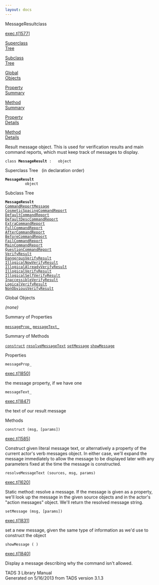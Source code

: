 ```yaml
---
layout: docs
---
```

<span class="title">MessageResult</span><span class="type">class</span>

[exec.t](../file/exec.t.html)\[[1577](../source/exec.t.html#1577)\]

[Superclass  
Tree](#_SuperClassTree_)

[Subclass  
Tree](#_SubClassTree_)

[Global  
Objects](#_ObjectSummary_)

[Property  
Summary](#_PropSummary_)

[Method  
Summary](#_MethodSummary_)

[Property  
Details](#_Properties_)

[Method  
Details](#_Methods_)



Result message object. This is used for verification results and main
command reports, which must keep track of messages to display.

`class `**`MessageResult`**` :   object`



<span id="_SuperClassTree_"></span>



<span class="hdln">Superclass Tree</span>   (in declaration order)



**`MessageResult`**  
`         object`  
<span id="_SubClassTree_"></span>



<span class="hdln">Subclass Tree</span>  



**`MessageResult`**  
[`CommandReportMessage`](../object/CommandReportMessage.html)  
[`CosmeticSpacingCommandReport`](../object/CosmeticSpacingCommandReport.html)  
[`DefaultCommandReport`](../object/DefaultCommandReport.html)  
[`DefaultDescCommandReport`](../object/DefaultDescCommandReport.html)  
[`ExtraCommandReport`](../object/ExtraCommandReport.html)  
[`FullCommandReport`](../object/FullCommandReport.html)  
[`AfterCommandReport`](../object/AfterCommandReport.html)  
[`BeforeCommandReport`](../object/BeforeCommandReport.html)  
[`FailCommandReport`](../object/FailCommandReport.html)  
[`MainCommandReport`](../object/MainCommandReport.html)  
[`QuestionCommandReport`](../object/QuestionCommandReport.html)  
[`VerifyResult`](../object/VerifyResult.html)  
[`DangerousVerifyResult`](../object/DangerousVerifyResult.html)  
[`IllogicalNowVerifyResult`](../object/IllogicalNowVerifyResult.html)  
[`IllogicalAlreadyVerifyResult`](../object/IllogicalAlreadyVerifyResult.html)  
[`IllogicalVerifyResult`](../object/IllogicalVerifyResult.html)  
[`IllogicalSelfVerifyResult`](../object/IllogicalSelfVerifyResult.html)  
[`InaccessibleVerifyResult`](../object/InaccessibleVerifyResult.html)  
[`LogicalVerifyResult`](../object/LogicalVerifyResult.html)  
[`NonObviousVerifyResult`](../object/NonObviousVerifyResult.html)  
<span id="_ObjectSummary_"></span>



<span class="hdln">Global Objects</span>  



*(none)* <span id="_PropSummary_"></span>



<span class="hdln">Summary of Properties</span>  



[`messageProp_`](#messageProp_) [`messageText_`](#messageText_)

<span id="_MethodSummary_"></span>



<span class="hdln">Summary of Methods</span>  



[`construct`](#construct) [`resolveMessageText`](#resolveMessageText) [`setMessage`](#setMessage) [`showMessage`](#showMessage)

<span id="_Properties_"></span>



<span class="hdln">Properties</span>  



<span id="messageProp_"></span>

`messageProp_`

[exec.t](../file/exec.t.html)\[[1850](../source/exec.t.html#1850)\]



the message property, if we have one



<span id="messageText_"></span>

`messageText_`

[exec.t](../file/exec.t.html)\[[1847](../source/exec.t.html#1847)\]



the text of our result message



<span id="_Methods_"></span>



<span class="hdln">Methods</span>  



<span id="construct"></span>

`construct (msg, [params])`

[exec.t](../file/exec.t.html)\[[1585](../source/exec.t.html#1585)\]



Construct given literal message text, or alternatively a property of the
current actor's verb messages object. In either case, we'll expand the
message immediately to allow the message to be displayed later with any
parameters fixed at the time the message is constructed.



<span id="resolveMessageText"></span>

`resolveMessageText (sources, msg, params)`

[exec.t](../file/exec.t.html)\[[1620](../source/exec.t.html#1620)\]



Static method: resolve a message. If the message is given as a property,
we'll look up the message in the given source objects and in the actor's
"action messages" object. We'll return the resolved message string.



<span id="setMessage"></span>

`setMessage (msg, [params])`

[exec.t](../file/exec.t.html)\[[1831](../source/exec.t.html#1831)\]



set a new message, given the same type of information as we'd use to
construct the object



<span id="showMessage"></span>

`showMessage ( )`

[exec.t](../file/exec.t.html)\[[1840](../source/exec.t.html#1840)\]



Display a message describing why the command isn't allowed.





TADS 3 Library Manual  
Generated on 5/16/2013 from TADS version 3.1.3


